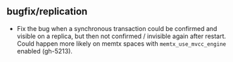 ## bugfix/replication

* Fix the bug when a synchronous transaction could be confirmed and visible on
  a replica, but then not confirmed / invisible again after restart. Could
  happen more likely on memtx spaces with `memtx_use_mvcc_engine` enabled
  (gh-5213).
